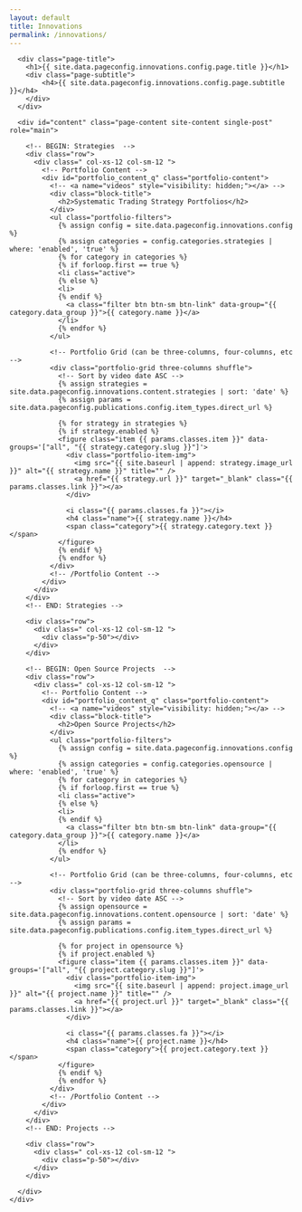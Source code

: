 ```yaml
---
layout: default
title: Innovations
permalink: /innovations/
---
```


<div id="main" class="site-main">
  <div id="main-content" class="single-page-content">
    <div id="primary" class="content-area">

      <div class="page-title">
        <h1>{{ site.data.pageconfig.innovations.config.page.title }}</h1>
        <div class="page-subtitle">
            <h4>{{ site.data.pageconfig.innovations.config.page.subtitle }}</h4>
        </div>
      </div>

      <div id="content" class="page-content site-content single-post" role="main">
        
        <!-- BEGIN: Strategies  -->
        <div class="row">
          <div class=" col-xs-12 col-sm-12 ">
            <!-- Portfolio Content -->
            <div id="portfolio_content_q" class="portfolio-content">
              <!-- <a name="videos" style="visibility: hidden;"></a> -->
              <div class="block-title">
                <h2>Systematic Trading Strategy Portfolios</h2>
              </div>
              <ul class="portfolio-filters">
                {% assign config = site.data.pageconfig.innovations.config %}
                {% assign categories = config.categories.strategies | where: 'enabled', 'true' %}
                {% for category in categories %}
                {% if forloop.first == true %}
                <li class="active">
                {% else %}
                <li>
                {% endif %}
                  <a class="filter btn btn-sm btn-link" data-group="{{ category.data_group }}">{{ category.name }}</a>
                </li>
                {% endfor %}
              </ul>

              <!-- Portfolio Grid (can be three-columns, four-columns, etc -->
              <div class="portfolio-grid three-columns shuffle">
                <!-- Sort by video date ASC -->
                {% assign strategies = site.data.pageconfig.innovations.content.strategies | sort: 'date' %}
                {% assign params = site.data.pageconfig.publications.config.item_types.direct_url %}

                {% for strategy in strategies %}
                {% if strategy.enabled %}
                <figure class="item {{ params.classes.item }}" data-groups='["all", "{{ strategy.category.slug }}"]'>
                  <div class="portfolio-item-img">
                    <img src="{{ site.baseurl | append: strategy.image_url }}" alt="{{ strategy.name }}" title="" />
                    <a href="{{ strategy.url }}" target="_blank" class="{{ params.classes.link }}"></a>
                  </div>

                  <i class="{{ params.classes.fa }}"></i>
                  <h4 class="name">{{ strategy.name }}</h4>
                  <span class="category">{{ strategy.category.text }}</span>
                </figure>
                {% endif %}
                {% endfor %}
              </div>
              <!-- /Portfolio Content -->
            </div>
          </div>
        </div>
        <!-- END: Strategies -->

        <div class="row">
          <div class=" col-xs-12 col-sm-12 ">
            <div class="p-50"></div>
          </div>
        </div>

        <!-- BEGIN: Open Source Projects  -->
        <div class="row">
          <div class=" col-xs-12 col-sm-12 ">
            <!-- Portfolio Content -->
            <div id="portfolio_content_q" class="portfolio-content">
              <!-- <a name="videos" style="visibility: hidden;"></a> -->
              <div class="block-title">
                <h2>Open Source Projects</h2>
              </div>
              <ul class="portfolio-filters">
                {% assign config = site.data.pageconfig.innovations.config %}
                {% assign categories = config.categories.opensource | where: 'enabled', 'true' %}
                {% for category in categories %}
                {% if forloop.first == true %}
                <li class="active">
                {% else %}
                <li>
                {% endif %}
                  <a class="filter btn btn-sm btn-link" data-group="{{ category.data_group }}">{{ category.name }}</a>
                </li>
                {% endfor %}
              </ul>

              <!-- Portfolio Grid (can be three-columns, four-columns, etc -->
              <div class="portfolio-grid three-columns shuffle">
                <!-- Sort by video date ASC -->
                {% assign opensource = site.data.pageconfig.innovations.content.opensource | sort: 'date' %}
                {% assign params = site.data.pageconfig.publications.config.item_types.direct_url %}

                {% for project in opensource %}
                {% if project.enabled %}
                <figure class="item {{ params.classes.item }}" data-groups='["all", "{{ project.category.slug }}"]'>
                  <div class="portfolio-item-img">
                    <img src="{{ site.baseurl | append: project.image_url }}" alt="{{ project.name }}" title="" />
                    <a href="{{ project.url }}" target="_blank" class="{{ params.classes.link }}"></a>
                  </div>

                  <i class="{{ params.classes.fa }}"></i>
                  <h4 class="name">{{ project.name }}</h4>
                  <span class="category">{{ project.category.text }}</span>
                </figure>
                {% endif %}
                {% endfor %}
              </div>
              <!-- /Portfolio Content -->
            </div>
          </div>
        </div>
        <!-- END: Projects -->

        <div class="row">
          <div class=" col-xs-12 col-sm-12 ">
            <div class="p-50"></div>
          </div>
        </div>

      </div>
    </div>
  </div>
</div>